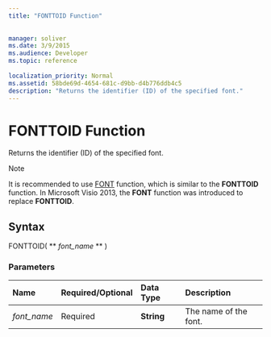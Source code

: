 ```yaml
---
title: "FONTTOID Function"
 
 
manager: soliver
ms.date: 3/9/2015
ms.audience: Developer
ms.topic: reference
 
localization_priority: Normal
ms.assetid: 58bde69d-4654-681c-d9bb-d4b776ddb4c5
description: "Returns the identifier (ID) of the specified font."
---
```


# FONTTOID Function

Returns the identifier (ID) of the specified font.
  
> [!NOTE]
> It is recommended to use [FONT](font-function.md) function, which is similar to the **FONTTOID** function. In Microsoft Visio 2013, the **FONT** function was introduced to replace **FONTTOID**. 
  
## Syntax

FONTTOID( ** *font_name* ** ) 
  
### Parameters

|**Name**|**Required/Optional**|**Data Type**|**Description**|
|:-----|:-----|:-----|:-----|
| _font_name_ <br/> |Required  <br/> |**String** <br/> |The name of the font.  <br/> |
   

